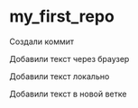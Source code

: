 # my_first_repo
Создали коммит

Добавили текст через браузер


Добавили текст локально

Добавили текст в новой ветке